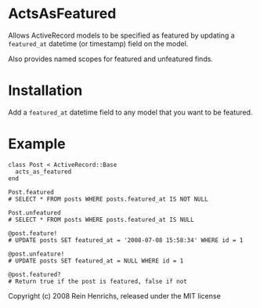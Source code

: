 ActsAsFeatured
==============
Allows ActiveRecord models to be specified as featured by updating a `featured_at` datetime (or timestamp) field on the model.

Also provides named scopes for featured and unfeatured finds.

Installation
============

Add a `featured_at` datetime field to any model that you want to be featured.

Example
=======

    class Post < ActiveRecord::Base
      acts_as_featured
    end
    
    Post.featured
    # SELECT * FROM posts WHERE posts.featured_at IS NOT NULL
    
    Post.unfeatured
    # SELECT * FROM posts WHERE posts.featured_at IS NULL
    
    @post.feature!
    # UPDATE posts SET featured_at = '2008-07-08 15:58:34' WHERE id = 1
    
    @post.unfeature!
    # UPDATE posts SET featured_at = NULL WHERE id = 1
    
    @post.featured?
    # Return true if the post is featured, false if not

Copyright (c) 2008 Rein Henrichs, released under the MIT license
